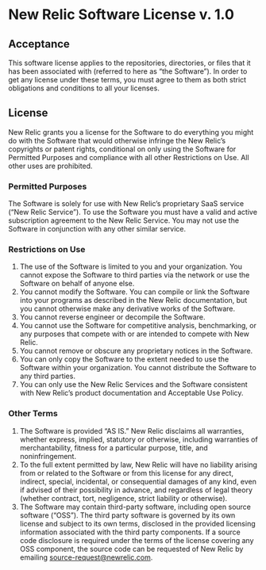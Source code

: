 # New Relic Software License v. 1.0

## Acceptance
This software license applies to the repositories, directories, or files that it has been associated with (referred to here as “the Software”). In order to get any license under these terms, you must agree to them as both strict obligations and conditions to all your licenses.

## License
New Relic grants you a license for the Software to do everything you might do with the Software that would otherwise infringe the New Relic’s copyrights or patent rights, conditional on only using the Software for Permitted Purposes and compliance with all other Restrictions on Use. All other uses are prohibited. 

### Permitted Purposes
The Software is solely for use with New Relic’s proprietary SaaS service (“New Relic Service”). To use the Software you must have a valid and active subscription agreement to the New Relic Service. You may not use the Software in conjunction with any other similar service.

### Restrictions on Use
1. The use of the Software is limited to you and your organization. You cannot expose the Software to third parties via the network or use the Software on behalf of anyone else.
2. You cannot modify the Software. You can compile or link the Software into your programs as described in the New Relic documentation, but you cannot otherwise make any derivative works of the Software.
3. You cannot reverse engineer or decompile the Software. 
4. You cannot use the Software for competitive analysis, benchmarking, or any purposes that compete with or are intended to compete with New Relic.
5. You cannot remove or obscure any proprietary notices in the Software.
6. You can only copy the Software to the extent needed to use the Software within your organization. You cannot distribute the Software to any third parties.
7. You can only use the New Relic Services and the Software consistent with New Relic’s product documentation and Acceptable Use Policy.

### Other Terms
1. The Software is provided “AS IS.”  New Relic disclaims all warranties, whether express, implied, statutory or otherwise, including warranties of merchantability, fitness for a particular purpose, title, and noninfringement.
2. To the full extent permitted by law, New Relic will have no liability arising from or related to the Software or from this license for any direct, indirect, special, incidental, or consequential damages of any kind, even if advised of their possibility in advance, and regardless of legal theory (whether contract, tort, negligence, strict liability or otherwise).
3. The Software may contain third-party software, including open source software (“OSS”). The third party software is governed by its own license and subject to its own terms, disclosed in the provided licensing information associated with the third party components. If a source code disclosure is required under the terms of the license covering any OSS component, the source code can be requested of New Relic by emailing source-request@newrelic.com.   
